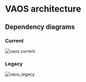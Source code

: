 # VAOS architecture

## Dependency diagrams

### Current
![vaos current](https://github.com/user-attachments/assets/970f8472-2b00-47c4-8b0c-ca0619e1532c)


### Legacy
![vaos_legacy](https://user-images.githubusercontent.com/634932/127387298-87c8b618-8720-41e1-a700-160cd1503060.png)
